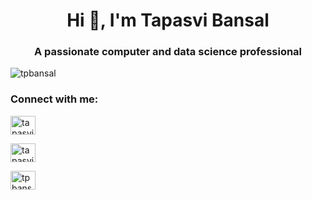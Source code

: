 <h1 align="center">Hi 👋, I'm Tapasvi Bansal</h1>
<h3 align="center">A passionate computer and data science professional</h3>

<p align="left"> <img src="https://komarev.com/ghpvc/?username=tpbansal&label=Profile%20views&color=0e75b6&style=flat" alt="tpbansal" /> </p>

<h3 align="left">Connect with me:</h3>
<p align="left">

<a href="https://linkedin.com/in/tapasvibansal" target="blank"><img align="center" src="https://raw.githubusercontent.com/rahuldkjain/github-profile-readme-generator/master/src/images/icons/Social/linked-in-alt.svg" alt="tapasvibansal" height="30" width="40" /></a>

<a href="https://twitter.com/tapasvibansal" target="blank"><img align="center" src="https://raw.githubusercontent.com/rahuldkjain/github-profile-readme-generator/master/src/images/icons/Social/twitter.svg" alt="tapasvibansal" height="30" width="40" /></a>

<a href="https://instagram.com/tpbansal" target="blank"><img align="center" src="https://raw.githubusercontent.com/rahuldkjain/github-profile-readme-generator/master/src/images/icons/Social/instagram.svg" alt="tpbansal" height="30" width="40" /></a>
</p>
